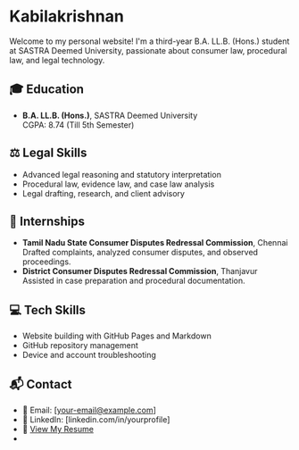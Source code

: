 # Kabilakrishnan

Welcome to my personal website! I'm a third-year B.A. LL.B. (Hons.) student at SASTRA Deemed University, passionate about consumer law, procedural law, and legal technology.

## 🎓 Education
- **B.A. LL.B. (Hons.)**, SASTRA Deemed University  
  CGPA: 8.74 (Till 5th Semester)

## ⚖️ Legal Skills
- Advanced legal reasoning and statutory interpretation
- Procedural law, evidence law, and case law analysis
- Legal drafting, research, and client advisory

## 💼 Internships
- **Tamil Nadu State Consumer Disputes Redressal Commission**, Chennai  
  Drafted complaints, analyzed consumer disputes, and observed proceedings.
- **District Consumer Disputes Redressal Commission**, Thanjavur  
  Assisted in case preparation and procedural documentation.

## 💻 Tech Skills
- Website building with GitHub Pages and Markdown
- GitHub repository management
- Device and account troubleshooting

## 📬 Contact
- 📧 Email: [your-email@example.com]
- 🔗 LinkedIn: [linkedin.com/in/yourprofile]
- 📄 [View My Resume](Resume.pdf)
- 
